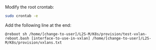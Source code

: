 Modify the root crontab:
```bash
sudo crontab -e
```

Add the following line at the end:
````nano
@reboot sh /home/[change-to-user]/L2S-M/K8s/provision/test-vxlan-reboot.bash [interface-to-use-in-vxlan] /home/[change-to-user]/L2S-M/K8s/provision/vxlans.txt
